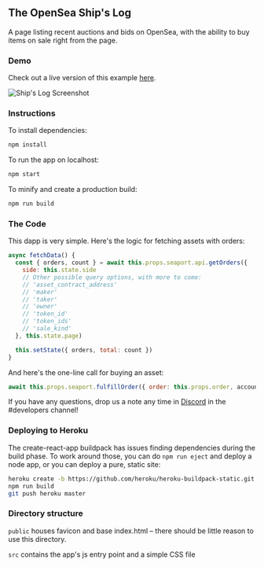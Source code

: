## The OpenSea Ship's Log

A page listing recent auctions and bids on OpenSea, with the ability to buy items on sale right from the page.

### Demo

Check out a live version of this example [here](https://ships-log.herokuapp.com).

![Ship's Log Screenshot](https://storage.googleapis.com/opensea-static/opensea-ships-log/screenshot.png "Ship's Log Screenshot")

### Instructions

To install dependencies:
```bash
npm install
```

To run the app on localhost:

```bash
npm start
```

To minify and create a production build:

```bash
npm run build
```

### The Code

This dapp is very simple. Here's the logic for fetching assets with orders:

```JavaScript
async fetchData() {
  const { orders, count } = await this.props.seaport.api.getOrders({
    side: this.state.side
    // Other possible query options, with more to come:
    // 'asset_contract_address'
    // 'maker'
    // 'taker'
    // 'owner'
    // 'token_id'
    // 'token_ids'
    // 'sale_kind'
  }, this.state.page)

  this.setState({ orders, total: count })
}
```

And here's the one-line call for buying an asset:
```JavaScript
await this.props.seaport.fulfillOrder({ order: this.props.order, accountAddress })
```

If you have any questions, drop us a note any time in [Discord](https://discord.gg/XjwWYgU) in the #developers channel!

### Deploying to Heroku

The create-react-app buildpack has issues finding dependencies during the build phase. To work around those, you can do `npm run eject` and deploy a node app, or you can deploy a pure, static site:

```bash
heroku create -b https://github.com/heroku/heroku-buildpack-static.git
npm run build
git push heroku master
```

### Directory structure

`public` houses favicon and base index.html – there should be little reason to use this directory.

`src` contains the app's js entry point and a simple CSS file
